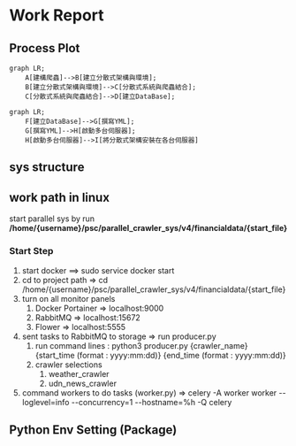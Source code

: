 # Work Report

## Process Plot

```mermaid
graph LR;
    A[建構爬蟲]-->B[建立分散式架構與環境];
    B[建立分散式架構與環境]-->C[分散式系統與爬蟲結合];
    C[分散式系統與爬蟲結合]-->D[建立DataBase];

```

```mermaid
graph LR;
    F[建立DataBase]-->G[撰寫YML];
    G[撰寫YML]-->H[啟動多台伺服器];
    H[啟動多台伺服器]-->I[將分散式架構安裝在各台伺服器]

```

## sys structure

## work path in linux
start parallel sys by run 
**/home/{username}/psc/parallel_crawler_sys/v4/financialdata/{start_file}**

### Start Step
1. start docker ==> sudo service docker start
2. cd to project path => cd /home/{username}/psc/parallel_crawler_sys/v4/financialdata/{start_file}
3. turn on all monitor panels
   1. Docker Portainer => localhost:9000
   2. RabbitMQ => localhost:15672
   3. Flower => localhost:5555
4. sent tasks to RabbitMQ to storage => run producer.py
   1. run command lines : python3 producer.py {crawler_name} {start_time (format : yyyy:mm:dd)} {end_time (format : yyyy:mm:dd)}
   2. crawler selections
      1. weather_crawler
      2. udn_news_crawler
5. command workers to do tasks (worker.py) => celery -A worker worker --loglevel=info --concurrency=1  --hostname=%h -Q celery

## Python Env Setting (Package)
